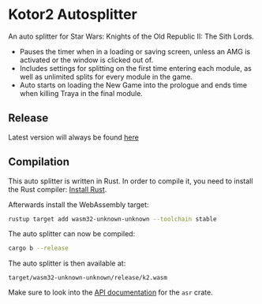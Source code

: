 # Kotor2 Autosplitter

An auto splitter for Star Wars: Knights of the Old Republic II: The Sith Lords.
- Pauses the timer when in a loading or saving screen, unless an AMG is activated or the window is clicked out of.
- Includes settings for splitting on the first time entering each module, as well as unlimited splits for every module in the game.
- Auto starts on loading the New Game into the prologue and ends time when killing Traya in the final module.

## Release

Latest version will always be found [here](https://github.com/RedMage08/kotor2-autosplitter-wasm/releases/latest/download/kotor2.wasm)

## Compilation

This auto splitter is written in Rust. In order to compile it, you need to
install the Rust compiler: [Install Rust](https://www.rust-lang.org/tools/install).

Afterwards install the WebAssembly target:
```sh
rustup target add wasm32-unknown-unknown --toolchain stable
```

The auto splitter can now be compiled:
```sh
cargo b --release
```

The auto splitter is then available at:
```
target/wasm32-unknown-unknown/release/k2.wasm
```

Make sure to look into the [API documentation](https://livesplit.org/asr/asr/) for the `asr` crate.
